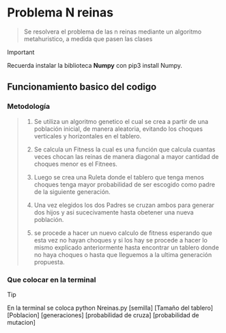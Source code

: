 # Problema N reinas

 >Se resolvera el problema de las n reinas mediante un algoritmo metahuristico, a medida que pasen las clases
>

 >[!important]
 >Recuerda instalar la biblioteca **Numpy** con pip3 install Numpy.
>

## Funcionamiento basico del codigo
### Metodología

> 1. Se utiliza un algoritmo genetico el cual se crea a partir de una población inicial, de manera aleatoria, evitando los choques verticales y horizontales en el tablero.
>
> 2. Se calcula un Fitness la cual es una función que calcula cuantas veces chocan las reinas de manera diagonal a mayor cantidad de choques
>menor es el Fitnees.
>
> 3. Luego se crea una Ruleta donde el tablero que tenga menos choques tenga mayor probabilidad de ser escogido como padre de la siguiente generación.
>
> 4. Una vez elegidos los dos Padres se cruzan ambos para generar dos hijos y asi sucecivamente hasta obetener una nueva población.
>
> 5. se procede a hacer un nuevo calculo de fitness esperando que esta vez no hayan choques y si los hay se procede a hacer lo mismo explicado anteriormente
>hasta encontrar un tablero donde no haya choques o hasta que lleguemos a la ultima generación propuesta.
>
### Que colocar en la terminal

>[!TIP]
>En la terminal se coloca python Nreinas.py [semilla] [Tamaño del tablero] [Poblacion] [generaciones] [probabilidad de cruza] [probabilidad de mutacion]
>
>
